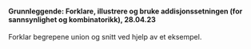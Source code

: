 #### Grunnleggende: Forklare, illustrere og bruke addisjonssetningen (for sannsynlighet og kombinatorikk),  28.04.23

Forklar begrepene union og snitt ved hjelp av et eksempel.

